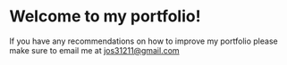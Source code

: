 # Welcome to my portfolio!
If you have any recommendations on how to improve my portfolio please make sure to email me at jos31211@gmail.com

